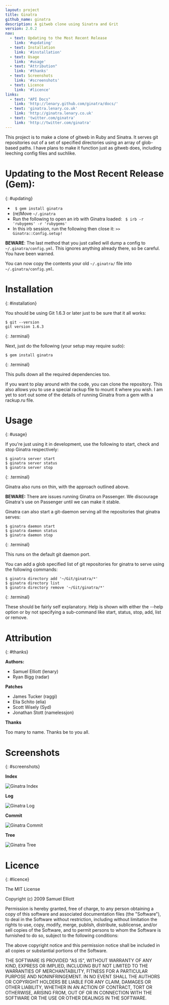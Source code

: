 ```yaml
---
layout: project
title: Ginatra
github_name: ginatra
description: A gitweb clone using Sinatra and Grit
version: 2.0.2
nav:
  - text: Updating to the Most Recent Release
    link: '#updating'
  - text: Installation
    link: '#installation'
  - text: Usage
    link: '#usage'
  - text: "Attribution"
    link: '#thanks'
  - text: Screenshots
    link: '#screenshots'
  - text: Licence
    link: '#licence'
links:
  - text: "API Docs"
    link: 'http://lenary.github.com/ginatra/docs/'
  - text: 'ginatra.lenary.co.uk'
    link: 'http://ginatra.lenary.co.uk'
  - text: 'twitter.com/ginatra'
    link: 'http://twitter.com/ginatra'
---
```

This project  is to make a  clone of gitweb in  Ruby and Sinatra. It  serves git
repositories out of a set of  specified directories using an array of glob-based
paths. I have plans to make it  function just as gitweb does, including leeching
config files and suchlike.

Updating to the Most Recent Release (Gem):
==========================================
{: #updating}

- ` $ gem install ginatra`
- (re)Move `~/.ginatra`
- Run the following to open an irb with Ginatra loaded: ` $ irb -r 'rubygems' -r 'rubygems'`
- In this irb session, run the following then close it: `>> Ginatra::Config.setup!`

**BEWARE**: The last method that you just called will dump a config to `~/.ginatra/config.yml`.
This ignores anything already there, so be careful. You have been warned.

You can now copy the contents your old `~/.ginatra/` file into `~/.ginatra/config.yml`.

Installation
============
{: #installation}

You should be using Git 1.6.3 or later just to be sure that it all works:

    $ git --version
    git version 1.6.3
{: .terminal}

Next, just do the following (your setup may require sudo):

    $ gem install ginatra
{: .terminal}

This pulls down all the required dependencies too.

If you want to play around with the code, you can clone the repository. This also allows you to use a special rackup file to mount it where you wish. I am yet to sort out some of the details of running Ginatra from a gem with a rackup.ru file.
    
Usage
=====
{: #usage}
        
If you're just using it in development, use the following to start, check and stop Ginatra respectively:

    $ ginatra server start
    $ ginatra server status
    $ ginatra server stop
{: .terminal}

Ginatra  also runs  on thin, with the approach outlined above.

**BEWARE:** There are issues running Ginatra on Passenger. We discourage Ginatra's use on Passenger until we can make it stable.

Ginatra can also start a git-daemon serving all the repositories that ginatra serves:

    $ ginatra daemon start
    $ ginatra daemon status
    $ ginatra daemon stop
{: .terminal}

This runs on the default git daemon port.

You can add a glob specified list of git repositories for ginatra to serve using the following commands:

    $ ginatra directory add '~/Git/ginatra/*'
    $ ginatra directory list
    $ ginatra directory remove '~/Git/ginatra/*'
{: .terminal}

These should be fairly self explanatory. Help is shown with either the --help option or by not specifying a sub-command like start, status, stop, add, list or remove.


Attribution
===========
{: #thanks}

**Authors:**

- Samuel Elliott (lenary)
- Ryan Bigg (radar)

**Patches**

- James Tucker (raggi)
- Elia Schito (elia)
- Scott Wisely (Syd)
- Jonathan Stott (namelessjon)

**Thanks**

Too many to name. Thanks be to you all.

Screenshots
===========
{: #screenshots}

**Index**

![Ginatra Index](http://lenary-uploads.appspot.com/img/i?id=ag5sZW5hcnktdXBsb2Fkc3IMCxIFSW1hZ2UYox8M&w=500&h=500 "Ginatra Index")

**Log**

![Ginatra Log](http://lenary-uploads.appspot.com/img/i?id=ag5sZW5hcnktdXBsb2Fkc3IMCxIFSW1hZ2UYvRcM&w=500&h=500 "Ginatra Log")

**Commit**

![Ginatra Commit](http://lenary-uploads.appspot.com/img/i?id=ag5sZW5hcnktdXBsb2Fkc3IMCxIFSW1hZ2UYvBcM&w=500&h=500 "Ginatra Commit")

**Tree**

![Ginatra Tree](http://lenary-uploads.appspot.com/img/i?id=ag5sZW5hcnktdXBsb2Fkc3IMCxIFSW1hZ2UYpB8M&w=500&h=500 "Ginatra Tree")

Licence
=======
{: #licence}

The MIT License

Copyright (c) 2009 Samuel Elliott

Permission is hereby granted, free of charge,  to any person obtaining a copy of
this software  and associated documentation  files (the "Software"), to  deal in
the Software  without restriction,  including without  limitation the  rights to
use, copy, modify, merge, publish, distribute, sublicense, and/or sell copies of
the Software, and to permit persons to  whom the Software is furnished to do so,
subject to the following conditions:

The above copyright  notice and this permission notice shall  be included in all
copies or substantial portions of the Software.

THE  SOFTWARE IS  PROVIDED "AS  IS", WITHOUT  WARRANTY OF  ANY KIND,  EXPRESS OR
IMPLIED, INCLUDING BUT NOT LIMITED TO THE WARRANTIES OF MERCHANTABILITY, FITNESS
FOR A PARTICULAR  PURPOSE AND NONINFRINGEMENT. IN NO EVENT  SHALL THE AUTHORS OR
COPYRIGHT HOLDERS BE  LIABLE FOR ANY CLAIM, DAMAGES OR  OTHER LIABILITY, WHETHER
IN  AN ACTION  OF  CONTRACT, TORT  OR  OTHERWISE,  ARISING FROM,  OUT  OF OR  IN
CONNECTION WITH THE SOFTWARE OR THE USE OR OTHER DEALINGS IN THE SOFTWARE.
